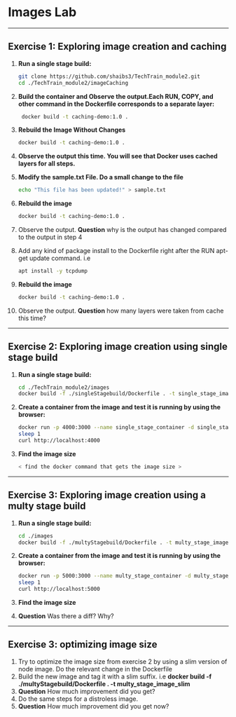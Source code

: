 
# Images Lab

---
## Exercise 1: Exploring image creation and caching

1. **Run a single stage build:**
   ```bash
   git clone https://github.com/shaibs3/TechTrain_module2.git
   cd ./TechTrain_module2/imageCaching
   ```

2. **Build the container and Observe the output.Each RUN, COPY, and other command in the Dockerfile corresponds to a separate layer:**
   ```bash
    docker build -t caching-demo:1.0 .  
   ```
3. **Rebuild the Image Without Changes**
   ```bash
   docker build -t caching-demo:1.0 .
   ```
4. **Observe the output this time. You will see that Docker uses cached layers for all steps.**
5. **Modify the sample.txt File. Do a small change to the file**
    ```bash
    echo "This file has been updated!" > sample.txt
    ```
6. **Rebuild the image**
   ```bash
   docker build -t caching-demo:1.0 .
   ```
7. Observe the output. **Question** why is the output has changed compared to the output in step 4

8. Add any kind of package install to the Dockerfile right after the RUN apt-get update command. i.e
   ```bash
   apt install -y tcpdump
   ```
9. **Rebuild the image**
   ```bash
   docker build -t caching-demo:1.0 .
      ```
7. Observe the output. **Question** how many layers were taken from cache this time?

---
## Exercise 2: Exploring image creation using single stage build

1. **Run a single stage build:**
   ```bash
   cd ./TechTrain_module2/images
   docker build -f ./singleStagebuild/Dockerfile . -t single_stage_image
   ```

2. **Create a container from the image and test it is running by using the browser:**
   ```bash
   docker run -p 4000:3000 --name single_stage_container -d single_stage_image
   sleep 1
   curl http://localhost:4000
   ```
3. **Find the image size**
   ```bash
   < find the docker command that gets the image size >
   ```
---

## Exercise 3: Exploring image creation using a multy stage build

1. **Run a single stage build:**
   ```bash
   cd ./images
   docker build -f ./multyStagebuild/Dockerfile . -t multy_stage_image
   ```

2. **Create a container from the image and test it is running by using the browser:**
   ```bash
   docker run -p 5000:3000 --name multy_stage_container -d multy_stage_image
   sleep 1
   curl http://localhost:5000
   ```
3. **Find the image size**
4. **Question** Was there a diff? Why?

---

## Exercise 3: optimizing image size
1. Try to optimize the image size from exercise 2 by using a slim version of node image. Do the relevant change in the Dockerfile
2. Build the new image and tag it with a slim suffix. i.e **docker build -f ./multyStagebuild/Dockerfile . -t multy_stage_image_slim**
3. **Question** How much improvement did you get?
4. Do the same steps for a distroless image.
5. **Question** How much improvement did you get now?
